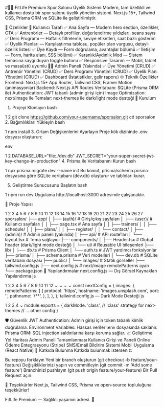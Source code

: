 #🏋️‍♂️ FitLife Premium Spor Salonu Üyelik Sistemi
Modern, tam özellikli ve kullanıcı dostu bir spor salonu üyelik yönetim sistemi. Next.js 15+, Tailwind CSS, Prisma ORM ve SQLite ile geliştirilmiştir.

🌟 Özellikler
👥 Kullanıcı Tarafı
✅ Ana Sayfa — Modern hero section, özellikler, CTA
✅ Antrenörler — Detaylı profiller, değerlendirme yıldızları, seans sayısı
✅ Ders Programı — Haftalık filtreleme, seviye etiketleri, saat bazlı gösterim
✅ Üyelik Planları — Karşılaştırma tablosu, popüler plan vurgusu, detaylı özellik listesi
✅ Üye Kaydı — Form doğrulama, avantajlar bölümü
✅ İletişim — Form, harita alanı, SSS bölümü
✅ Karanlık/Aydınlık Mod — Sistem temasına saygı duyan toggle butonu
✅ Responsive Tasarım — Mobil, tablet ve masaüstü uyumlu
👨‍💼 Admin Paneli (Yakında)
✅ Üye Yönetimi (CRUD)
✅ Antrenör Yönetimi (CRUD)
✅ Ders Programı Yönetimi (CRUD)
✅ Üyelik Planı Yönetimi (CRUD)
✅ Dashboard (İstatistikler, gelir raporu)
⚙️ Teknik Özellikler
Frontend: Next.js 15+ App Router, Tailwind CSS, Framer Motion (animasyonlar)
Backend: Next.js API Routes
Veritabanı: SQLite (Prisma ORM ile)
Authentication: JWT tabanlı (admin girişi için)
Image Optimization: next/image ile
Temalar: next-themes ile dark/light mode desteği
🚀 Kurulum
1. Projeyi Klonlayın
bash


1
2
git clone https://github.com/your-username/sporsalon.git
cd sporsalon
2. Bağımlılıkları Yükleyin
bash


1
npm install
3. Ortam Değişkenlerini Ayarlayın
Proje kök dizininde .env dosyası oluşturun:

env


1
2
DATABASE_URL="file:./dev.db"
JWT_SECRET="your-super-secret-jwt-key-change-in-production"
4. Prisma ile Veritabanını Kurun
bash


1
npx prisma migrate dev --name init
Bu komut, prisma/schema.prisma dosyasına göre SQLite veritabanı (dev.db) oluşturur ve tabloları kurar. 

5. Geliştirme Sunucusunu Başlatın
bash


1
npm run dev
Uygulama http://localhost:3000 adresinde çalışacaktır.

📂 Proje Yapısı


1
2
3
4
5
6
7
8
9
10
11
12
13
14
15
16
17
18
19
20
21
22
23
24
25
26
27
sporsalon/
├── app/
│   ├── (auth)/          # Giriş/çıkış sayfaları
│   ├── (user)/          # Kullanıcı sayfaları
│   │   ├── page.tsx     # Ana sayfa
│   │   ├── trainers/
│   │   ├── schedule/
│   │   ├── plans/
│   │   ├── register/
│   │   └── contact/
│   ├── (admin)/         # Admin paneli (yakında)
│   ├── api/             # API route'ları
│   └── layout.tsx       # Tema sağlayıcı
├── components/
│   ├── Header.tsx       # Global header (dark/light mode desteği)
│   └── ui/              # Reusable UI bileşenleri
├── lib/
│   ├── db.ts            # Prisma Client
│   └── auth.ts          # JWT yardımcı fonksiyonlar
├── prisma/
│   ├── schema.prisma    # Veri modelleri
│   └── dev.db           # SQLite veritabanı dosyası
├── public/
│   └── images/          # Statik görseller
├── tailwind.config.js
├── next.config.js       # next/image remotePatterns ayarı
└── package.json
🔧 Yapılandırmalar
next.config.js — Dış Görsel Kaynakları Yapılandırma
js


1
2
3
4
5
6
7
8
9
10
11
12
⌄
⌄
⌄
⌄
const nextConfig = {
  images: {
    remotePatterns: [
      {
        protocol: 'https',
        hostname: 'images.unsplash.com',
        port: '',
        pathname: '/**',
      },
    ],
  },
};
tailwind.config.js — Dark Mode Desteği
js


1
2
3
4
⌄
module.exports = {
  darkMode: 'class', // 'class' strategy for next-themes
  // ... other config
}

🛡️ Güvenlik
JWT Authentication: Admin girişi için token tabanlı kimlik doğrulama.
Environment Variables: Hassas veriler .env dosyasında saklanır.
Prisma ORM: SQL injection saldırılarına karşı koruma sağlar.
📈 Geliştirme Yol Haritası
Admin Paneli Tamamlanması
Kullanıcı Girişi ve Paneli
Online Ödeme Entegrasyonu (Stripe)
SMS/Email Bildirim Sistemi
Mobil Uygulama (React Native)
🤝 Katkıda Bulunma
Katkıda bulunmak isterseniz:

Bu repoyu forklayın
Yeni bir branch oluşturun (git checkout -b feature/your-feature)
Değişikliklerinizi yapın ve commitleyin (git commit -m 'Add some feature')
Branchinizi pushlayın (git push origin feature/your-feature)
Bir Pull Request açın

🙏 Teşekkürler
Next.js, Tailwind CSS, Prisma ve open-source topluluğuna teşekkürler!

FitLife Premium — Sağlıklı yaşamın adresi. 💪
